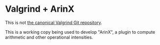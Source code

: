 # Valgrind + ArinX

This is not [the canonical Valgrind Git
repository](https://sourceware.org/git/valgrind.git).

This is a working copy being used to develop "ArinX", a plugin to
compute arithmetic and other operational intensities.
